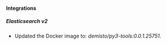#### Integrations
##### Elasticsearch v2
- Updated the Docker image to: *demisto/py3-tools:0.0.1.25751*.